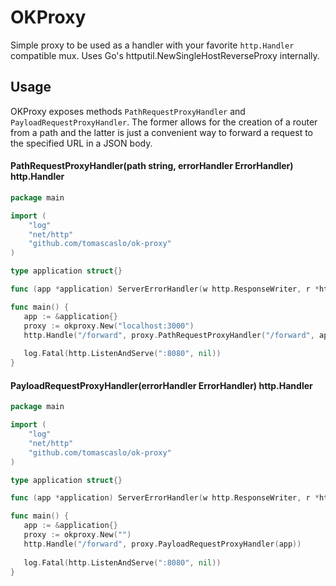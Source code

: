 # OKProxy

Simple proxy to be used as a handler with your favorite `http.Handler` compatible mux. Uses Go's httputil.NewSingleHostReverseProxy internally.

## Usage
OKProxy exposes methods `PathRequestProxyHandler` and `PayloadRequestProxyHandler`. The former allows for the creation of a router from a path and the latter is just a convenient way to forward a request to the specified URL in a JSON body.

#### PathRequestProxyHandler(path string, errorHandler ErrorHandler) http.Handler
```go
package main

import (
	"log"
	"net/http"
	"github.com/tomascaslo/ok-proxy"
)

type application struct{}

func (app *application) ServerErrorHandler(w http.ResponseWriter, r *http.Request, err error) { return }

func main() {
   app := &application{}
   proxy := okproxy.New("localhost:3000")
   http.Handle("/forward", proxy.PathRequestProxyHandler("/forward", app)) 
   
   log.Fatal(http.ListenAndServe(":8080", nil))
}
```

#### PayloadRequestProxyHandler(errorHandler ErrorHandler) http.Handler
```go
package main

import (
	"log"
	"net/http"
	"github.com/tomascaslo/ok-proxy"
)

type application struct{}

func (app *application) ServerErrorHandler(w http.ResponseWriter, r *http.Request, err error) { return }

func main() {
   app := &application{}
   proxy := okproxy.New("")
   http.Handle("/forward", proxy.PayloadRequestProxyHandler(app)) 
   
   log.Fatal(http.ListenAndServe(":8080", nil))
}
```

